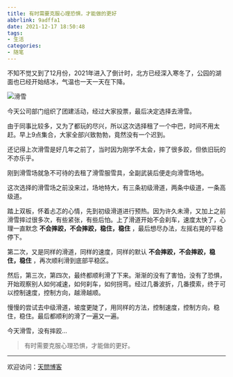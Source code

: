 ```yaml
---
title: 有时需要克服心理恐惧，才能做的更好
abbrlink: 9adffa1
date: 2021-12-17 18:50:48
tags:
- 生活
categories:
- 随笔
---
```


不知不觉又到了12月份，2021年进入了倒计时，北方已经深入寒冬了，公园的湖面也已经开始结冰，气温也一天一天在下降。

![滑雪](https://tiven.cn/static/img/img-life-01-id3JBxQWN_7_ChI80F1qX.jpg)

[//]: # (<!-- more -->)

今天公司部门组织了团建活动，经过大家投票，最后决定选择去滑雪️️️。

由于同事比较多，又为了都玩的尽兴，所以这次选择租了一个中巴，时间不用太赶。早上9点集合，大家全部兴致勃勃，竟然没有一个迟到。

还记得上次滑雪是好几年之前了，当时因为刚学不太会，摔了很多跤，但依旧玩的不亦乐乎。

刚到滑雪场就急不可待的去租了滑雪服雪具，全副武装后便走向滑雪场地。

这次选择的滑雪场之前没来过，场地特大，有三条初级滑道，两条中级道，一条高级道。

[comment]: <> (![去往中级滑道的缆车]&#40;http://upload-images.jianshu.io/upload_images/3876828-e0b25261440b9df6.jpg?imageMogr2/auto-orient/strip%7CimageView2/2/w/1080/q/50&#41;)

踏上双板，怀着忐忑的心情，先到初级滑道进行预热。因为许久未滑，又加上之前滑雪摔过很多次，有些紧张，有些后怕。上了滑道开始不会刹车，速度太快了，心理一直默念 **不会摔跤，不会摔跤，稳住，稳住** ，最后想尽办法，左摇右晃的平稳停下。

第二次，又是同样的滑道，同样的速度，同样的默认 **不会摔跤，不会摔跤，稳住，稳住** ，再次顺利滑到底部平稳区。

然后，第三次，第四次，最终都顺利滑了下来。渐渐的没有了害怕，没有了恐惧，开始观察别人如何减速，如何刹车，如何拐弯。经过几番波折，几番摸索，终于可以控制速度，控制方向，越滑越顺。

慢慢的尝试去中级滑道，坡度更陡了，用同样的方法，控制速度，控制方向，稳住，稳住。最后都顺利的滑了一遍又一遍。

[comment]: <> (![稳住稳住]&#40;http://upload-images.jianshu.io/upload_images/3876828-4668944eb335f24a.jpg?imageMogr2/auto-orient/strip%7CimageView2/2/w/1080/q/50&#41;)

今天滑雪，没有摔跤...

>有时需要克服心理恐惧，才能做的更好。


---

欢迎访问：[天問博客](https://tiven.cn/p/9adffa1/ "天問博客") 